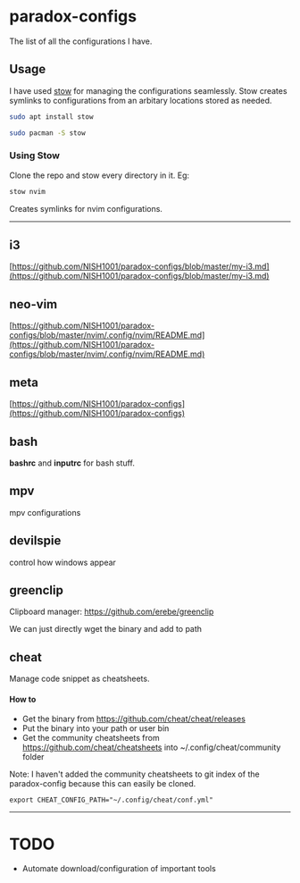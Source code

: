 # paradox-configs
The list of all the configurations I have.

## Usage
I have used [stow](https://www.gnu.org/software/stow/manual/stow.html) for managing the configurations seamlessly.
Stow creates symlinks to configurations from an arbitary locations stored as needed.
```bash
sudo apt install stow
```

```bash
sudo pacman -S stow
```

### Using Stow
Clone the repo and stow every directory in it. Eg:  
```bash
stow nvim
```
Creates symlinks for nvim configurations.

---

## i3
[https://github.com/NISH1001/paradox-configs/blob/master/my-i3.md](https://github.com/NISH1001/paradox-configs/blob/master/my-i3.md)

## neo-vim
[https://github.com/NISH1001/paradox-configs/blob/master/nvim/.config/nvim/README.md](https://github.com/NISH1001/paradox-configs/blob/master/nvim/.config/nvim/README.md)

## meta
[https://github.com/NISH1001/paradox-configs](https://github.com/NISH1001/paradox-configs)

## bash
**bashrc** and **inputrc** for bash stuff.

## mpv 
mpv configurations

## devilspie
control how windows appear

## greenclip

Clipboard manager: https://github.com/erebe/greenclip

We can just directly wget the binary and add to path

## cheat

Manage code snippet as cheatsheets.

#### How to

- Get the binary from https://github.com/cheat/cheat/releases
- Put the binary into your path or user bin
- Get the community cheatsheets from https://github.com/cheat/cheatsheets into ~/.config/cheat/community folder

Note: I haven't added the community cheatsheets to git index of the paradox-config because this can easily be cloned.

`export CHEAT_CONFIG_PATH="~/.config/cheat/conf.yml"`

---

# TODO
- Automate download/configuration of important tools
